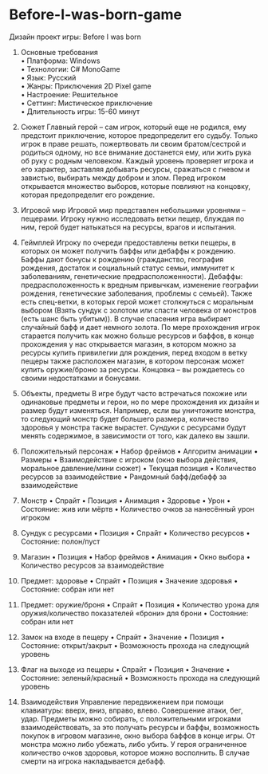 # Before-I-was-born-game
Дизайн проект игры: Before I was born  
  1. Основные требования  
•	Платформа: Windows  
•	Технологии: C# MonoGame  
•	Язык: Русский  
•	Жанры: Приключения 2D Pixel game  
•	Настроение: Решительное  
•	Сеттинг: Мистическое приключение  
•	Длительность игры: 15-60 минут  
  2. Сюжет
Главный герой – сам игрок, который еще не родился, ему предстоит приключение, которое предопределит его судьбу. Только игрок в праве решать, пожертвовать ли своим братом/сестрой и родиться одному, но все внимание достанется ему, или жить рука об руку с родным человеком. Каждый уровень проверяет игрока и его характер, заставляя добывать ресурсы, сражаться с гневом и завистью, выбирать между добром и злом. Перед игроком открывается множество выборов, которые повлияют на концовку, которая предопределит его рождение.
  3. Игровой мир
Игровой мир представлен небольшими уровнями – пещерами. Игроку нужно исследовать ветки пещер, блуждая по ним, герой будет натыкаться на ресурсы, врагов и испытания. 
  4. Геймплей
Игроку по очереди предоставлены ветки пещеры, в которых он может получить баффы или дебаффы к рождению. Баффы дают бонусы к рождению (гражданство, география рождения, достаток и социальный статус семьи, иммунитет к заболеваниям, генетические предрасположенности). Дебаффы: предрасположенность к вредным привычкам, изменение географии рождения, генетические заболевания, проблемы с семьей). Также есть спец-ветки, в которых герой может столкнуться с моральным выбором (Взять сундук с золотом или спасти человека от монстров (есть шанс быть убитым)). В случае спасения игра выбирает случайный бафф и дает немного золота. По мере прохождения игрок старается получить как можно больше ресурсов и баффов, в конце прохождения у нас открывается магазин, в котором можно за ресурсы купить привилегии для рождения, перед входом в ветку пещеры также расположен магазин, в котором персонаж может купить оружие/броню за ресурсы. Концовка – вы рождаетесь со своими недостатками и бонусами. 

  5. Объекты, предметы
В игре будут часто встречаться похожие или одинаковые предметы и герои, но по мере прохождения их дизайн и размер будут изменяться. Например, если вы уничтожите монстра, то следующий монстр будет большего размера, количество здоровья у монстра также вырастет. Сундуки с ресурсами будут менять содержимое, в зависимости от того, как далеко вы зашли.
  
  1. Положительный персонаж
•	Набор фреймов
•	Алгоритм анимации
•	Размеры
•	Взаимодействие с игроком (окно выбора действия, моральное давление/мини сюжет)
•	Текущая позиция
•	Количество ресурсов за взаимодействие
•	Рандомный бафф/дебафф за взаимодействие
  
  2. Монстр
•	Спрайт
•	Позиция
•	Анимация
•	Здоровье
•	Урон
•	Состояние: жив или мёртв
•	Количество очков за нанесённый урон игроком
  
  3. Сундук с ресурсами
•	Позиция
•	Спрайт
•	Количество ресурсов
•	Состояние: полон/пуст

  4. Магазин
•	Позиция
•	Набор фреймов
•	Анимация
•	Окно выбора
•	Количество ресурсов за взаимодействие
  
  5. Предмет: здоровье
•	Спрайт
•	Позиция
•	Значение здоровья
•	Состояние: собран или нет
  
  6. Предмет: оружие/броня
•	Спрайт
•	Позиция
•	Количество урона для оружия/количество показателей «брони» для брони
•	Состояние: собран или нет
  
  7. Замок на входе в пещеру
•	Спрайт
•	Значение
•	Позиция
•	Состояние: открыт/закрыт
•	Возможность прохода на следующий уровень
  
  8. Флаг на выходе из пещеры
•	Спрайт
•	Позиция
•	Значение
•	Состояние: зеленый/красный
•	Возможность прохода на следующий уровень

  6. Взаимодействия
Управление передвижением при помощи клавиатуры: вверх, вниз, вправо, влево. Совершение атаки, бег, удар. Предметы можно собирать, с положительными игроками взаимодействовать, за это получать ресурсы и баффы, возможность покупок в игровом магазине, окно выбора баффов в конце игры. От монстра можно либо убежать, либо убить. У героя ограниченное количество очков здоровья, которое можно восполнить. В случае смерти на игрока накладывается дебафф. 

